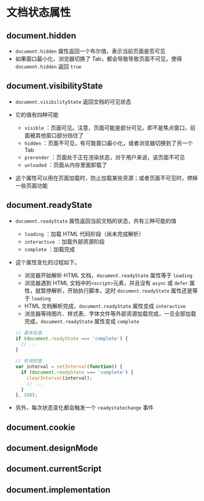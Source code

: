# 文档状态属性

## document.hidden

+ `document.hidden` 属性返回一个布尔值，表示当前页面是否可见
+ 如果窗口最小化、浏览器切换了 Tab，都会导致导致页面不可见，使得 `document.hidden` 返回 `true`


## document.visibilityState

+ `document.visibilityState` 返回文档的可见状态

+ 它的值有四种可能

  + `visible` ：页面可见。注意，页面可能是部分可见，即不是焦点窗口，前面被其他窗口部分挡住了
  + `hidden` ：页面不可见，有可能窗口最小化，或者浏览器切换到了另一个 Tab
  + `prerender` ：页面处于正在渲染状态，对于用户来说，该页面不可见
  + `unloaded` ：页面从内存里面卸载了

+ 这个属性可以用在页面加载时，防止加载某些资源；或者页面不可见时，停掉一些页面功能

## document.readyState

+ `document.readyState` 属性返回当前文档的状态，共有三种可能的值

  + `loading` ：加载 HTML 代码阶段（尚未完成解析）
  + `interactive` ：加载外部资源阶段
  + `complete` ：加载完成

+ 这个属性变化的过程如下。

  + 浏览器开始解析 HTML 文档，`document.readyState` 属性等于 `loading`
  + 浏览器遇到 HTML 文档中的`<script>`元素，并且没有 `async` 或 `defer` 属性，就暂停解析，开始执行脚本，这时 `document.readyState` 属性还是等于 `loading`
  + HTML 文档解析完成，`document.readyState` 属性变成 `interactive`
  + 浏览器等待图片、样式表、字体文件等外部资源加载完成，一旦全部加载完成，`document.readyState` 属性变成 `complete`

  ```js
  // 基本检查
  if (document.readyState === 'complete') {
    // ...
  }

  // 轮询检查
  var interval = setInterval(function() {
    if (document.readyState === 'complete') {
      clearInterval(interval);
      // ...
    }
  }, 100);
  ```

+ 另外，每次状态变化都会触发一个 `readystatechange` 事件

## document.cookie


## document.designMode

## document.currentScript

## document.implementation
